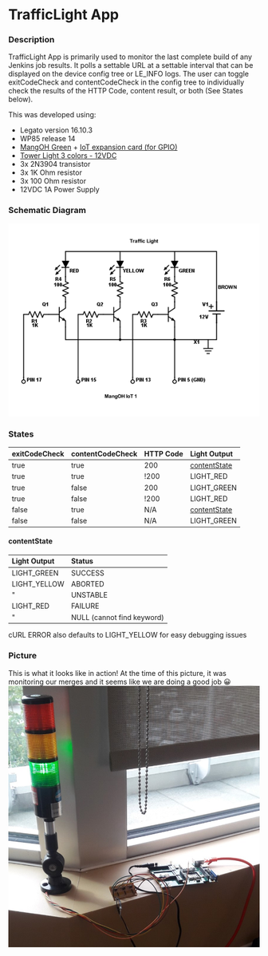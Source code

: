 TrafficLight App
==================

### Description

TrafficLight App is primarily used to monitor the last complete build of any Jenkins job results.
It polls a settable URL at a settable interval that can be displayed on the device config tree or
LE_INFO logs. The user can toggle exitCodeCheck and contentCodeCheck in the config tree to individually
check the results of the HTTP Code, content result, or both (See States below).

This was developed using:
* Legato version 16.10.3
* WP85 release 14
* [MangOH Green](http://mangoh.io/mangoh-green) + [IoT expansion card (for GPIO)](http://mangoh.io/documentation/iot_expansion_cards.html)
* [Tower Light 3 colors - 12VDC](https://www.adafruit.com/product/2993)
* 3x 2N3904 transistor
* 3x 1K Ohm resistor
* 3x 100 Ohm resistor
* 12VDC 1A Power Supply

### Schematic Diagram

![TrafficLight Schematic](doc/TrafficLightSchematic.png)

### States

exitCodeCheck | contentCodeCheck | HTTP Code | Light Output
:-------------|------------------|-----------|:-------------
 true         | true             | 200       | [contentState](#headin)
 true         | true             | !200      | LIGHT_RED
 true         | false            | 200       | LIGHT_GREEN
 true         | false            | !200      | LIGHT_RED
 false        | true             | N/A       | [contentState](#headin)
 false        | false            | N/A       | LIGHT_GREEN

#### contentState<a name="headin"></a>

Light Output  | Status
:-------------|:---------------------------
 LIGHT_GREEN  | SUCCESS
 LIGHT_YELLOW | ABORTED
 "            | UNSTABLE
 LIGHT_RED    | FAILURE
 "            | NULL (cannot find keyword)
 
 cURL ERROR also defaults to LIGHT_YELLOW for easy debugging issues
 
 ### Picture
 
 This is what it looks like in action! At the time of this picture, it was monitoring our merges and it seems like we are doing a good job :grinning:
 ![This is what it looks like in action](doc/trafficLight.jpg)

